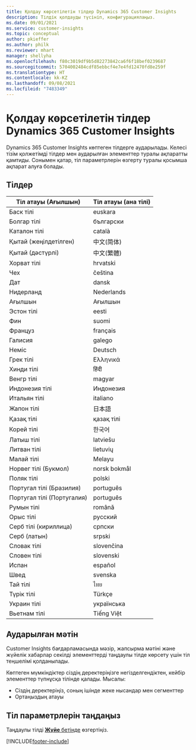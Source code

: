 ```yaml
---
title: Қолдау көрсетілетін тілдер Dynamics 365 Customer Insights
description: Тілдік қолдауды түсініп, конфигурациялаңыз.
ms.date: 09/01/2021
ms.service: customer-insights
ms.topic: conceptual
author: pkieffer
ms.author: philk
ms.reviewer: mhart
manager: shellyha
ms.openlocfilehash: f80c3019df9b5d82273842ca6f6f18bef0239687
ms.sourcegitcommit: 5704002484cdf85ebbcf4e7e4fd12470fd8e259f
ms.translationtype: HT
ms.contentlocale: kk-KZ
ms.lasthandoff: 09/08/2021
ms.locfileid: "7483349"
---
```

# <a name="supported-languages-for-dynamics-365-customer-insights"></a>Қолдау көрсетілетін тілдер Dynamics 365 Customer Insights

Dynamics 365 Customer Insights көптеген тілдерге аударылады. Келесі тізім қолжетімді тілдер мен аударылған элементтер туралы ақпаратты қамтиды. Сонымен қатар, тіл параметрлерін өзгерту туралы қосымша ақпарат алуға болады. 

## <a name="languages"></a>Тілдер

| Тіл атауы (Ағылшын)|  Тіл атауы (ана тілі) |
| ------------- | ------------- |
| Баск тілі | euskara |
| Болгар тілі | български |
| Каталон тілі | català |
| Қытай (жеңілдетілген) | 中文(简体) |
| Қытай (дәстүрлі) | 中文(繁體) |
| Хорват тілі | hrvatski |
| Чех | čeština |
| Дат | dansk |
| Нидерланд | Nederlands |
| Ағылшын | Ағылшын |
| Эстон тілі | eesti |
| Фин | suomi |
| Француз | français |
| Галисия | galego |
| Неміс | Deutsch |
| Грек тілі | Ελληνικά |
| Хинди тілі | हिंदी |
| Венгр тілі | magyar |
| Индонезия тілі | Индонезия |
| Итальян тілі | italiano |
| Жапон тілі | 日本語 |
| Қазақ тілі | қазақ тілі |
| Корей тілі | 한국어 |
| Латыш тілі | latviešu |
| Литван тілі | lietuvių |
| Малай тілі | Melayu |
| Норвег тілі (Букмол) | norsk bokmål |
| Поляк тілі | polski |
| Португал тілі (Бразилия) | português |
| Португал тілі (Португалия) | português |
| Румын тілі | română |
| Орыс тілі | русский |
| Серб тілі (кириллица) | српски |
| Серб (латын) | srpski |
| Словак тілі | slovenčina |
| Словен тілі | slovenski |
| Испан | español |
| Швед | svenska |
| Тай тілі | ไทย |
| Түрік тілі | Türkçe |
| Украин тілі | українська |
| Вьетнам тілі | Tiếng Việt |

## <a name="whats-translated"></a>Аударылған мәтін

Customer Insights бағдарламасында мәзір, жапсырма мәтіні және жүйелік хабарлар секілді элементтерді таңдаулы тілде көрсету үшін тіл теңшелімі қолданылады.

Көптеген мүмкіндіктер сіздің деректеріңізге негізделгендіктен, кейбір элементтер түпнұсқа тілінде қалады. Мысалы:

- Сіздің деректеріңіз, соның ішінде жеке нысандар мен сегменттер
- Ортаңыздың атауы

## <a name="choose-your-language-settings"></a>Тіл параметрлерін таңдаңыз  

Таңдаулы тілді [**Жүйе** бетінде](system.md) өзгертіңіз.


[!INCLUDE[footer-include](../includes/footer-banner.md)]